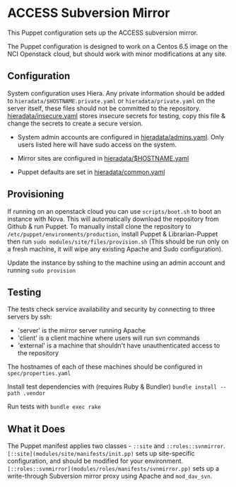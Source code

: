ACCESS Subversion Mirror
========================

This Puppet configuration sets up the ACCESS subversion mirror.

The Puppet configuration is designed to work on a Centos 6.5 image on the NCI
Openstack cloud, but should work with minor modifications at any site.

Configuration
-------------

System configuration uses Hiera. Any private information should be added to
`hieradata/$HOSTNAME.private.yaml` or `hieradata/private.yaml` on the server
itself, these files should not be committed to the repository.
[hieradata/insecure.yaml](hieradata/insecure.yaml) stores insecure secrets for
testing, copy this file & change the secrets to create a secure version.

 * System admin accounts are configured in
   [hieradata/admins.yaml](hieradata/admins.yaml). Only users listed here will
   have sudo access on the system.

 * Mirror sites are configured in
   [hieradata/$HOSTNAME.yaml](hieradata/svn.yaml)

 * Puppet defaults are set in [hieradata/common.yaml](hieradata/common.yaml)

Provisioning
------------

If running on an openstack cloud you can use `scripts/boot.sh` to boot an
instance with Nova. This will automatically download the repository from Github
& run Puppet. To manually install clone the repository to
`/etc/puppet/environments/production`, install Puppet & Librarian-Puppet then
run `sudo modules/site/files/provision.sh` (This should be run only on a fresh
machine, it will wipe any existing Apache and Sudo configuration).

Update the instance by sshing to the machine using an admin account and running
`sudo provision`

Testing
-------

The tests check service availability and security by connecting to three
servers by ssh:
 
 - 'server' is the mirror server running Apache
 - 'client' is a client machine where users will run svn commands
 - 'external' is a machine that shouldn't have unauthenticated access to the
   repository

The hostnames of each of these machines should be configured in
`spec/properties.yaml`

Install test dependencies with (requires Ruby & Bundler) `bundle install --path
.vendor`

Run tests with `bundle exec rake`

What it Does
------------

The Puppet manifest applies two classes - `::site` and `::roles::svnmirror`.
`[::site](modules/site/manifests/init.pp)` sets up site-specific configuration,
and should be modified for your environment.
`[::roles::svnmirror](modules/roles/manifests/svnmirror.pp)` sets up a
write-through Subversion mirror proxy using Apache and `mod_dav_svn`.
